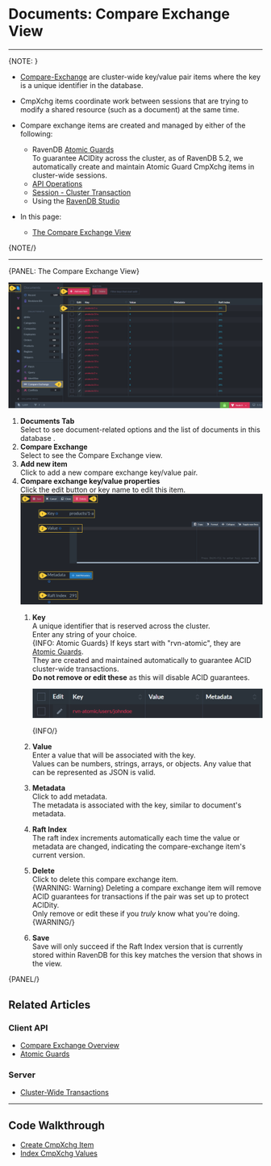 ﻿# Documents: Compare Exchange View
---

{NOTE: }

* [Compare-Exchange](../../../client-api/operations/compare-exchange/overview) are cluster-wide key/value pair items where the key 
  is a unique identifier in the database.

* CmpXchg items coordinate work between sessions that are 
  trying to modify a shared resource (such as a document) at the same time.

* Compare exchange items are created and managed by either of the following:
  * RavenDB [Atomic Guards](../../../client-api/session/cluster-transaction/atomic-guards)  
    To guarantee ACIDity across the cluster, 
    as of RavenDB 5.2, we automatically create and maintain Atomic Guard CmpXchg items in cluster-wide sessions.  
  * [API Operations](../../../client-api/operations/compare-exchange/overview)
  * [Session - Cluster Transaction](../../../client-api/session/cluster-transaction)
  * Using the [RavenDB Studio](../../../studio/database/documents/compare-exchange-view#the-compare-exchange-view)

* In this page:
  * [The Compare Exchange View](../../../studio/database/documents/compare-exchange-view#the-compare-exchange-view)

{NOTE/}

---

{PANEL: The Compare Exchange View}

![Compare Exchange View](images/compare-exchange-view.png "Compare Exchange View")

1. **Documents Tab**  
   Select to see document-related options and the list of documents in this database .  
2. **Compare Exchange**  
   Select to see the Compare Exchange view.  
3. **Add new item**  
   Click to add a new compare exchange key/value pair.  
4. **Compare exchange key/value properties**  
   Click the edit button or key name to edit this item.  
    ![Compare Exchange Single Pair](images/compare-exchange-single-pair.png "Compare Exchange Single Pair")
    1. **Key**  
       A unique identifier that is reserved across the cluster.  
       Enter any string of your choice.  
        {INFO: Atomic Guards}
        If keys start with "rvn-atomic", they are [Atomic Guards](../../../client-api/session/cluster-transaction/atomic-guards).  
        They are created and maintained automatically to guarantee ACID cluster-wide transactions.  
        **Do not remove or edit these** as this will disable ACID guarantees.  
        
        ![Atomic Guard](images/compare-exchange-atomic-guard.png "Atomic Guard")

        {INFO/}
    2. **Value**  
       Enter a value that will be associated with the key.  
       Values can be numbers, strings, arrays, or objects. Any value that can be represented as JSON is valid.
    3. **Metadata**  
       Click to add metadata.  
       The metadata is associated with the key, similar to document's metadata.  
    4. **Raft Index**  
       The raft index increments automatically each time the value or metadata are changed, indicating the compare-exchange item's 
       current version.  
    5. **Delete**  
       Click to delete this compare exchange item.  
       {WARNING: Warning}
       Deleting a compare exchange item will remove ACID guarantees for transactions if the pair was set up to protect ACIDity.  
       Only remove or edit these if you _truly_ know what you're doing.  
       {WARNING/}
    6. **Save**  
       Save will only succeed if the Raft Index version that is currently stored within RavenDB for this key 
       matches the version that shows in the view.  

{PANEL/}


## Related Articles

### Client API

- [Compare Exchange Overview](../../../client-api/operations/compare-exchange/overview)  
- [Atomic Guards](../../../client-api/session/cluster-transaction/atomic-guards)  

### Server

- [Cluster-Wide Transactions](../../../server/clustering/cluster-transactions)  

---

## Code Walkthrough

- [Create CmpXchg Item](https://demo.ravendb.net/demos/csharp/compare-exchange/create-compare-exchange)  
- [Index CmpXchg Values](https://demo.ravendb.net/demos/csharp/compare-exchange/index-compare-exchange)  
